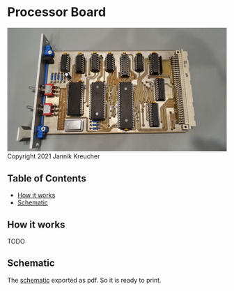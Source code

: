 # Processor Board

![PCB](pictures/pcb_above.jpg)
Copyright 2021 Jannik Kreucher


## Table of Contents
 - [How it works](#how-it-works)
 - [Schematic](#schematic)



## How it works
TODO


## Schematic
The [schematic](documentation/RackZ80_Processor.pdf) exported as pdf. So it is ready to print.
